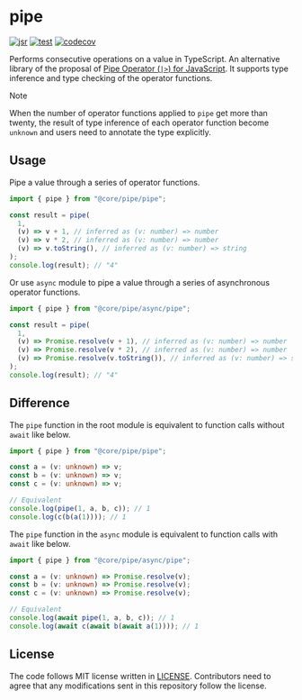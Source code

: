 # pipe

[![jsr](https://jsr.io/badges/@core/pipe)](https://jsr.io/@core/pipe)
[![test](https://github.com/jsr-core/pipe/workflows/Test/badge.svg)](https://github.com/jsr-core/pipe/actions?query=workflow%3ATest)
[![codecov](https://codecov.io/github/jsr-core/pipe/graph/badge.svg?token=pfbLRGU5AM)](https://codecov.io/github/jsr-core/pipe)

Performs consecutive operations on a value in TypeScript. An alternative library
of the proposal of [Pipe Operator (`|>`) for JavaScript]. It supports type
inference and type checking of the operator functions.

> [!NOTE]
>
> When the number of operator functions applied to `pipe` get more than twenty,
> the result of type inference of each operator function become `unknown` and
> users need to annotate the type explicitly.

[Pipe Operator (`|>`) for JavaScript]: https://github.com/tc39/proposal-pipeline-operator

## Usage

Pipe a value through a series of operator functions.

```ts
import { pipe } from "@core/pipe/pipe";

const result = pipe(
  1,
  (v) => v + 1, // inferred as (v: number) => number
  (v) => v * 2, // inferred as (v: number) => number
  (v) => v.toString(), // inferred as (v: number) => string
);
console.log(result); // "4"
```

Or use `async` module to pipe a value through a series of asynchronous operator
functions.

```ts
import { pipe } from "@core/pipe/async/pipe";

const result = pipe(
  1,
  (v) => Promise.resolve(v + 1), // inferred as (v: number) => number | Promise<number>
  (v) => Promise.resolve(v * 2), // inferred as (v: number) => number | Promise<number>
  (v) => Promise.resolve(v.toString()), // inferred as (v: number) => string | Promise<string>
);
console.log(result); // "4"
```

## Difference

The `pipe` function in the root module is equivalent to function calls without
`await` like below.

```ts
import { pipe } from "@core/pipe/pipe";

const a = (v: unknown) => v;
const b = (v: unknown) => v;
const c = (v: unknown) => v;

// Equivalent
console.log(pipe(1, a, b, c)); // 1
console.log(c(b(a(1)))); // 1
```

The `pipe` function in the `async` module is equivalent to function calls with
`await` like below.

```ts
import { pipe } from "@core/pipe/async/pipe";

const a = (v: unknown) => Promise.resolve(v);
const b = (v: unknown) => Promise.resolve(v);
const c = (v: unknown) => Promise.resolve(v);

// Equivalent
console.log(await pipe(1, a, b, c)); // 1
console.log(await c(await b(await a(1)))); // 1
```

## License

The code follows MIT license written in [LICENSE](./LICENSE). Contributors need
to agree that any modifications sent in this repository follow the license.
